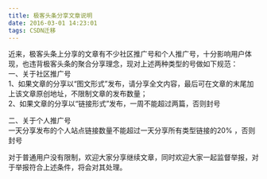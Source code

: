 ```yaml
---
title: 极客头条分享文章说明
date: 2016-03-01 14:23:01
tags: CSDN迁移
---
```

  近来，极客头条上分享的文章有不少社区推广号和个人推广号，十分影响用户体现，也违背极客头条的聚合分享理念，现对上述两种类型的号做如下规范：   
 一、关于社区推广号   
 1、如果文章的分享以“图文形式”发布，请分享全文内容，最后可在文章的末尾加上该文章原创地址，不限制文章的发布数量；   
 2、如果文章的分享以“链接形式”发布，一周不能超过两篇，否则封号

二、关于个人推广号   
 一天分享发布的个人站点链接数量不能超过一天分享所有类型链接的20% ，否则封号

对于普通用户没有限制，欢迎大家分享继续文章，同时欢迎大家一起监督举报，对于举报符合上述条件，将会对其处理。

   
  